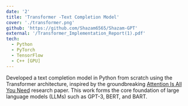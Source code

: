 ```yaml
---
date: '2'
title: 'Transformer -Text Completion Model'
cover: './transformer.png'
github: 'https://github.com/Shazam6565/Shazam-GPT'
external: '/Transformer_Implementation_Report(1).pdf'
tech:
  - Python
  - PyTorch
  - TensorFlow
  - C++ [GPU]
---
```


Developed a text completion model in Python from scratch using the Transformer architecture, inspired by the groundbreaking [Attention Is All You Need](https://arxiv.org/abs/1706.03762) research paper. This work forms the core foundation of large language models (LLMs) such as GPT-3, BERT, and BART.


